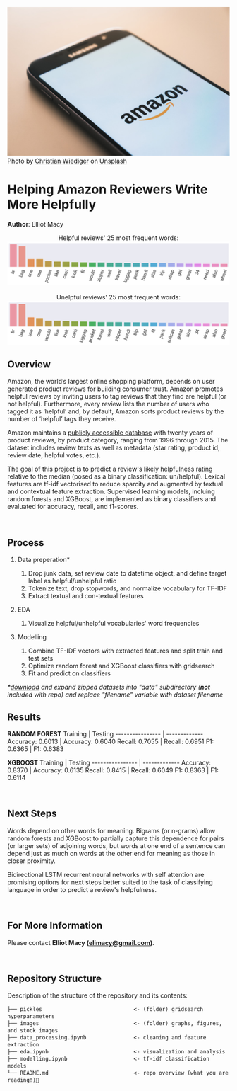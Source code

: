 <p>
  <img src="images/christian-wiediger-rymh7EZPqRs-unsplash.jpg">
  <br>
  Photo by <a href="https://unsplash.com/@christianw">Christian Wiediger</a> on <a href="https://unsplash.com/">Unsplash</a>
</p>

# Helping Amazon Reviewers Write More Helpfully
**Author**: Elliot Macy

<p align="center">
  Helpful reviews' 25 most frequent words:
  <br>
  <img src="images/helpful_freqdist.png" width = 600>
  <br>
  <br>
  Unelpful reviews' 25 most frequent words:
  <br>
  <img src="images/unhelpful_freqdist.png" width = 600>
</p>

## Overview
Amazon, the world’s largest online shopping platform, depends on user generated product reviews for building consumer trust. Amazon promotes helpful reviews by inviting users to tag reviews that they find are helpful (or not helpful). Furthermore, every review lists the number of users who tagged it as ‘helpful’ and, by default, Amazon sorts product reviews by the number of ‘helpful’ tags they receive.

Amazon maintains a [publicly accessible database](https://s3.amazonaws.com/amazon-reviews-pds/tsv/index.txt) with twenty years of product reviews, by product category, ranging from 1996 through 2015. The dataset includes review texts as well as metadata (star rating, product id, review date, helpful votes, etc.).

The goal of this project is to predict a review's likely helpfulness rating relative to the median (posed as a binary classification: un/helpful). Lexical features are tf-idf vectorised to reduce sparcity and augmented by textual and contextual feature extraction. Supervised learning models, incluing random forests and XGBoost, are implemented as binary classifiers and evaluated for accuracy, recall, and f1-scores.

<br>

## Process
1. Data preperation*
    1. Drop junk data, set review date to datetime object, and define target label as helpful/unhelpful ratio
    2. Tokenize text, drop stopwords, and normalize vocabulary for TF-IDF
    3. Extract textual and con-textual features

2. EDA
    1. Visualize helpful/unhelpful vocabularies' word frequencies

3. Modelling
    1. Combine TF-IDF vectors with extracted features and split train and test sets
    2. Optimize random forest and XGBoost classifiers with gridsearch
    3. Fit and predict on classifiers

*\*[download](https://s3.amazonaws.com/amazon-reviews-pds/tsv/index.txt) and expand zipped datasets into "data" subdirectory (**not** included with repo) and replace "filename" variable with dataset filename*
<br>

## Results
**RANDOM FOREST**
Training         | Testing
---------------- | -------------
Accuracy: 0.6013 | Accuracy: 0.6040
Recall: 0.7055   | Recall: 0.6951
F1: 0.6365       | F1: 0.6383

**XGBOOST**
Training         | Testing
---------------- | -------------
Accuracy: 0.8370 | Accuracy: 0.6135
Recall: 0.8415   | Recall: 0.6049
F1: 0.8363       | F1: 0.6114

<br>

## Next Steps
Words depend on other words for meaning. Bigrams (or n-grams) allow random forests and XGBoost to partially capture this dependence for pairs (or larger sets) of adjoining words, but words at one end of a sentence can depend just as much on words at the other end for meaning as those in closer proximity.

Bidirectional LSTM recurrent neural networks with self attention are promising options for next steps better suited to the task of classifying language in order to predict a review's helpfulness.

<br>

## For More Information
Please contact **Elliot Macy (elimacy@gmail.com)**.

<br>

## Repository Structure
Description of the structure of the repository and its contents:

```
├── pickles                             <- (folder) gridsearch hyperparameters
├── images                              <- (folder) graphs, figures, and stock images
├── data_processing.ipynb               <- cleaning and feature extraction
├── eda.ipynb                           <- visualization and analysis
├── modelling.ipynb                     <- tf-idf classification models
└── README.md                           <- repo overview (what you are reading!)👀
```

